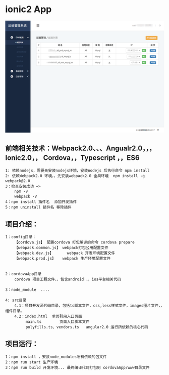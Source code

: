 
# ionic2 App

![项目摘要图](https://github.com/fengyi123/operationManage/blob/master/src/images/home.png)


## 前端相关技术：Webpack2.0、、、Angualr2.0，，，Ionic2.0，， Cordova，，Typescript ，，ES6 
	
	1: 依赖nodejs，需要先安装nodejs环境，安装nodejs 后执行命令 npm install 
	2: 依赖Webpack2.0 环境，，先安装webpack2.0 全局环境  npm install -g webpack@2.0
	3：检查安装成功 =>
		npm -v
		webpack -V
	4：npm install 插件名  添加开发插件
	5：npm uninstall 插件名 移除插件
	

## 项目介绍：
  
	1：config目录：
        【cordova.js】 配置cordova 打包编译的命令 cordova prepare
        【webpack.common.js】 webpack打包公用配置文件
        【webpack.dev.js】 	  webpack 开发环境配置文件
        【webpack.prod.js】   webpack 生产环境配置文件

	
	2：cordovaApp目录
	    cordova 项目工程文件，，包含android ，，ios平台相关代码

	3：node_module  ....

	4: src目录
		4.1：项目开发源代码目录，包括ts脚本文件，css,less样式文件，images图片文件，，组件目录。
		4.2：index.html 	单页引用入口页面
		     main.ts    	页面入口脚本文件
		     polyfills.ts、vendors.ts   angular2.0 运行所依赖的核心代码
		


## 项目运行：
    
	1：npm install ，安装node_modules所有依赖的包文件	 
	2：npm run start 生产环境
	3：npm run build 开发环境... 最终编译代码打包到 cordovaApp/www目录文件








